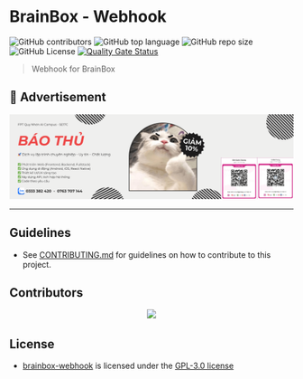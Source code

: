 # BrainBox - Webhook

![GitHub contributors](https://img.shields.io/github/contributors/lzaycoe/brainbox-webhook)
![GitHub top language](https://img.shields.io/github/languages/top/lzaycoe/brainbox-webhook)
![GitHub repo size](https://img.shields.io/github/repo-size/lzaycoe/brainbox-webhook)
![GitHub License](https://img.shields.io/github/license/lzaycoe/brainbox-webhook)
[![Quality Gate Status](https://sonarcloud.io/api/project_badges/measure?project=lzaycoe_brainbox-webhook&metric=alert_status)](https://sonarcloud.io/summary/new_code?id=lzaycoe_brainbox-webhook)

> Webhook for BrainBox

## 📢 Advertisement

<img src="https://raw.githubusercontent.com/fptqnk17/.github/refs/heads/main/images/banner-bao-thu.png" alt="Advertisement" />

---

## Guidelines

- See [CONTRIBUTING.md](CONTRIBUTING.md) for guidelines on how to contribute to this project.

## Contributors

<div align="center">
  <a href="https://github.com/lzaycoe/brainbox-webhook/graphs/contributors">
    <img src="https://contrib.rocks/image?repo=lzaycoe/brainbox-webhook" />
  </a>
</div>

## License

- [brainbox-webhook](https://github.com/lzaycoe/brainbox-webhook) is licensed under the [GPL-3.0 license](LICENSE)
